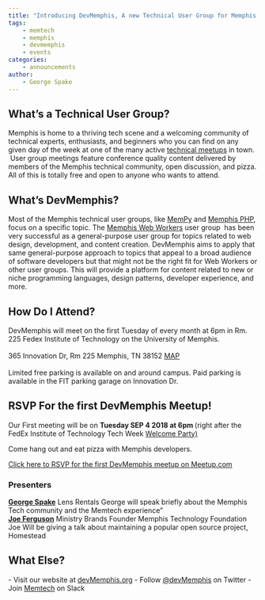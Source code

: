 ```yaml
---
title: "Introducing DevMemphis, A new Technical User Group for Memphis Software Developers"
tags:
    - memtech
    - memphis
    - devmemphis
    - events
categories:
    - announcements
author:
    - George Spake
---
```

<h2>What’s a Technical User Group?</h2>
Memphis is home to a thriving tech scene and a welcoming community of technical experts, enthusiasts, and beginners who you can find on any given day of the week at one of the many active <a href="https://www.meetup.com/memphis-technology-user-groups/">technical meetups</a> in town.  User group meetings feature conference quality content delivered by members of the Memphis technical community, open discussion, and pizza. All of this is totally free and open to anyone who wants to attend.
<h2>What’s DevMemphis?</h2>
Most of the Memphis technical user groups, like <a href="http://www.mempy.org/">MemPy</a> and <a href="https://www.meetup.com/Memphis-PHP-Meetup/">Memphis PHP</a>, focus on a specific topic. The <a href="http://memphiswebworkers.com/">Memphis Web Workers</a> user group  has been very successful as a general-purpose user group for topics related to web design, development, and content creation. DevMemphis aims to apply that same general-purpose approach to topics that appeal to a broad audience of software developers but that might not be the right fit for Web Workers or other user groups. This will provide a platform for content related to new or niche programming languages, design patterns, developer experience, and more.
<h2>How Do I Attend?</h2>
DevMemphis will meet on the first Tuesday of every month at 6pm in Rm. 225 Fedex Institute of Technology on the University of Memphis.
  <br /><br />
365 Innovation Dr,  
Rm 225  
Memphis, TN 38152  
<a href="https://goo.gl/maps/qmCYK4PLPGL2">MAP</a>
<br /><br />
Limited free parking is available on and around campus. Paid parking is available in the FIT parking garage on Innovation Dr.
<h2>RSVP For the first DevMemphis Meetup!</h2>
Our First meeting will be on <strong>Tuesday SEP 4 2018 at 6pm
</strong>(right after the FedEx Institute of Technology Tech Week <a href="https://www.meetup.com/memphis-technology-user-groups/events/253813341/">Welcome Party)</a>

Come hang out and eat pizza with Memphis developers.

<a href="https://www.meetup.com/memphis-technology-user-groups/events/253977018/">Click here to RSVP for the first DevMemphis meetup on Meetup.com</a>
<h3>Presenters</h3>
<strong><a href="https://twitter.com/georgespake">George Spake</a></strong>  
Lens Rentals  
George will speak briefly about the Memphis Tech community and the Memtech experience”  
  <br />
<strong><a href="https://twitter.com/JoePFerguson">Joe Ferguson</a></strong>  
Ministry Brands  
Founder Memphis Technology Foundation  
Joe Will be giving a talk about maintaining a popular open source project, Homestead
<h2>What Else?</h2>
- Visit our website at <a href="http://devmemphis.org">devMemphis.org</a>
- Follow <a href="http://twitter.com/devmemphis">@devMemphis</a> on Twitter
- Join <a href="http://www.memphistechnology.org/blog/2015/05/19/join-memtech-on-slack-chat/">Memtech</a> on Slack
